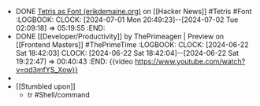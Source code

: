 - DONE [Tetris as Font (erikdemaine.org)](https://news.ycombinator.com/item?id=40737294) on [[Hacker News]] #Tetris #Font
  :LOGBOOK:
  CLOCK: [2024-07-01 Mon 20:49:23]--[2024-07-02 Tue 02:09:18] =>  05:19:55
  :END:
- DONE [[Developer/Productivity]] by ThePrimeagen | Preview on [[Frontend Masters]] #ThePrimeTime
  :LOGBOOK:
  CLOCK: [2024-06-22 Sat 18:42:03]
  CLOCK: [2024-06-22 Sat 18:42:04]--[2024-06-22 Sat 19:22:47] =>  00:40:43
  :END:
  {{video https://www.youtube.com/watch?v=qd3mfYS_Xow}}
-
- [[Stumbled upon]]
	- tr #Shell/command